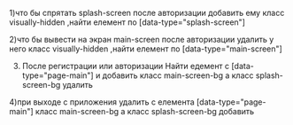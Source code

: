 1)что бы спрятать splash-screen после авторизации добавить ему класс
visually-hidden ,найти елемент по [data-type="splash-screen"]

2)что бы вывести на экран main-screen после авторизации удалить у него класс
visually-hidden ,найти елемент по [data-type="main-screen"]

3. После регистрации или авторизации Найти едемент с [data-type="page-main"] и
   добавить класс main-screen-bg а класс splash-screen-bg удалить

4)при выходе с приложения удалить с елемента [data-type="page-main"] класс
main-screen-bg а класс splash-screen-bg добавить

